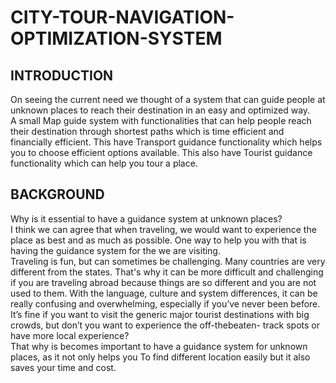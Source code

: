 # CITY-TOUR-NAVIGATION-OPTIMIZATION-SYSTEM
## INTRODUCTION
On seeing the current need we thought of a system that can guide people at unknown places to reach their destination in an easy and optimized way. <br>
A small Map guide system with functionalities that can help people reach their destination through shortest paths which is time efficient and financially efficient. This have Transport guidance functionality which helps you to choose efficient options available. This also have Tourist guidance functionality which can help you tour a place.<br>
 
## BACKGROUND
Why is it essential to have a guidance system at unknown places? <br>
I think we can agree that when traveling, we would want to
experience the place as best and as much as possible. One way to
help you with that is having the guidance system for the we are
visiting. <br>
Traveling is fun, but can sometimes be challenging. Many
countries are very different from the states. That's why it can be
more difficult and challenging if you are traveling abroad because
things are so different and you are not used to them. With the
language, culture and system differences, it can be really confusing
and overwhelming, especially if you’ve never been before. <br>
It’s fine if you want to visit the generic major tourist destinations
with big crowds, but don’t you want to experience the off-thebeaten-
track spots or have more local experience?<br>
That why is becomes important to have a guidance system for
unknown places, as it not only helps you
To find different location easily but it also saves your time and cost.
